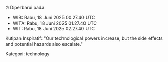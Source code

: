 ⏰ Diperbarui pada:
- WIB: Rabu, 18 Juni 2025 00.27.40 UTC
- WITA: Rabu, 18 Juni 2025 01.27.40 UTC
- WIT: Rabu, 18 Juni 2025 02.27.40 UTC

Kutipan Inspiratif:
"Our technological powers increase, but the side effects and potential hazards also escalate."


Kategori: technology

